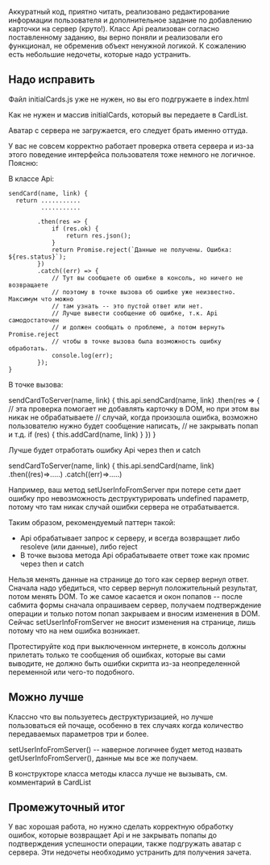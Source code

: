 Аккуратный код, приятно читать, реализовано редактирование информации пользователя и дополнительное
задание по добавлению карточки на сервер (круто!). Класс Api реализован согласно поставленному заданию,
вы верно поняли и реализовали его функционал, не обременив объект ненужной логикой. К сожалению есть
небольшие недочеты, которые надо устранить.


Надо исправить
--------------

Файл initialCards.js уже не нужен, но вы его подгружаете в index.html

Как не нужен и массив initialCards, который вы передаете в CardList.

Аватар с сервера не загружается, его следует брать именно оттуда.

У вас не совсем корректно работает проверка ответа сервера и из-за этого поведение интерфейса пользователя
тоже немного не логичное. Поясню:

В классе Api:

    sendCard(name, link) {
      return ...........
             ...........
            
            .then(res => {
                if (res.ok) {
                    return res.json();
                }
                return Promise.reject(`Данные не получены. Ошибка: ${res.status}`);
            })
            .catch((err) => { 
                // Тут вы сообщаете об ошибке в консоль, но ничего не возвращаете
                // поэтому в точке вызова об ошибке уже неизвестно. Максимум что можно 
                // там узнать -- это пустой ответ или нет.
                // Лучше вывести сообщение об ошибке, т.к. Api самодостаточен
                // и должен сообщать о проблеме, а потом вернуть Promise.reject
                // чтобы в точке вызова была возможность ошибку обработать.
                console.log(err);
            });
    }

В точке вызова:

  sendCardToServer(name, link) {
    this.api.sendCard(name, link)
    .then(res => {
      // эта проверка помогает не добавлять карточку в DOM, но при этом вы никак не обрабатываете
      // случай, когда произошла ошибка, возможно пользователю нужно будет сообщение написать,
      // не закрывать попап и т.д. 
      if (res) { 
        this.addCard(name, link)
      }
    })
  }

Лучше будет отработать ошибку Api через then и catch

 sendCardToServer(name, link) {
    this.api.sendCard(name, link)
      .then((res)=>.....)
      .catch((err)=>.....)

Например, ваш метод setUserInfoFromServer при потере сети дает ошибку про невозможность деструктурировать
undefined параметр, потому что там никак случай ошибки сервера не отрабатывается.

Таким образом, рекомендуемый паттерн такой:
- Api обрабатывает запрос к серверу, и всегда возвращает либо resoleve (или данные), либо reject
- В точке вызова метода Api обрабатываете ответ тоже как промис через then и catch 

Нельзя менять данные на странице до того как сервер вернул ответ.
Сначала надо убедиться, что сервер вернул положительный результат, потом менять DOM.
То же самое касается и окон попапов -- после сабмита формы сначала опрашиваем сервер,
получаем подтверждение операции и только потом попап закрываем и вносим изменения в DOM.
Сейчас setUserInfoFromServer не вносит изменения на странице, лишь потому что на нем ошибка возникает.

Протестируйте код при выключенном интернете, в консоль должны прилетать
только те сообщения об ошибках, которые вы сами выводите, не должно быть ошибки скрипта из-за неопределенной
переменной или чего-то подобного. 



Можно лучше
-----------

Классно что вы пользуетесь деструктуризацией, но лучше пользоваться ей почаще, особенно в тех случаях когда количество
передаваемых параметров три и более.

setUserInfoFromServer() -- наверное логичнее будет метод назвать getUserInfoFromServer(), данные мы все же получаем.

В конструкторе класса методы класса лучше не вызывать, см. комментарий в CardList


Промежуточный итог
------------------

У вас хорошая работа, но нужно сделать корректную обработку ошибок, которые возвращает Api и не закрывать попапы до
подтверждения успешности операции, также подгружать аватар с сервера. Эти недочеты необходимо устранить для получения зачета.
